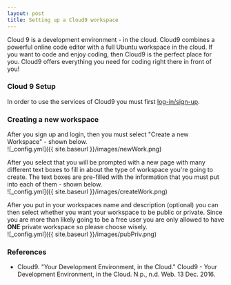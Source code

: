 ```yaml
---
layout: post
title: Setting up a Cloud9 workspace
---
```


Cloud 9 is a development environment - in the cloud. Cloud9 combines a powerful online code editor with a full Ubuntu workspace in the cloud. If you want to code and enjoy coding, then Cloud9 is the perfect place for you. Cloud9 offers everything you need for coding right there in front of you!  

### Cloud 9 Setup
In order to use the services of Cloud9 you must first [log-in/sign-up](http://c9.io).

### Creating a new workspace
After you sign up and login, then you must select "Create a new Workspace" - shown below.  
![_config.yml]({{ site.baseurl }}/images/newWork.png)  

After you select that you will be prompted with a new page with many different text boxes to fill in about the type of workspace you're going to create. The text boxes are pre-filled with the information that you must put into each of them - shown below.  
![_config.yml]({{ site.baseurl }}/images/createWork.png)  

After you put in your workspaces name and description (optional) you can then select whether you want your workspace to be public or private. Since you are more than likely going to be a free user you are only allowed to have **ONE** private workspace so please choose wisely.  
![_config.yml]({{ site.baseurl }}/images/pubPriv.png)  


### References
* Cloud9. "Your Development Environment, in the Cloud." Cloud9 - Your Development Environment, in the Cloud. N.p., n.d. Web. 13 Dec. 2016.
